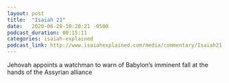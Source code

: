```yaml
---
layout: post
title:  "Isaiah 21"
date:   2020-06-28-10:20:21 -0500
podcast_duration: 00:15:11
categories: isaiah-explained
podcast_link: http://www.isaiahexplained.com/media/commentary/Isaiah21.mp3
---
```

Jehovah appoints a watchman to warn of Babylon’s imminent fall at the hands of the Assyrian alliance
